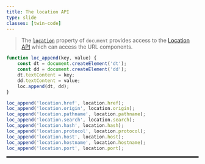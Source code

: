 ```yaml
---
title: The location API
type: slide
classes: [twin-code]
---
```


> The [`location`] property of `document` provides access to the [Location API] which can access the URL components.

```js
function loc_append(key, value) {
    const dt = document.createElement('dt');
    const dd = document.createElement('dd');
    dt.textContent = key;
    dd.textContent = value;
    loc.append(dt, dd);
}
```
```js
loc_append('location.href', location.href);
loc_append('location.origin', location.origin);
loc_append('location.pathname', location.pathname);
loc_append('location.search', location.search);
loc_append('location.hash', location.hash);
loc_append('location.protocol', location.protocol);
loc_append('location.host', location.host);
loc_append('location.hostname', location.hostname);
loc_append('location.port', location.port);
```

<dl id="loc"></dl>

<style>
    dl#loc {
        background: #333;
        margin: auto;
        padding: 2px;
        display: grid;
        gap: 2px;
        place-content: center;
        grid-template-columns: min-content auto;
        > * {
            padding-inline: 0.5rem;
            background: #eee;
            margin: 0;
        }
        dt {
            font-weight: bold;
            text-align: right;
            &::after { content: ":";}
        }
        dd {
            text-align: left;
        }
    }
</style>

<script>
    function loc_append(key, value) {
        const dt = document.createElement('dt');
        const dd = document.createElement('dd');
        dt.textContent = key;
        dd.textContent = value;
        loc.append(dt, dd);
    }
    loc_append('location.href', location.href);
    loc_append('location.origin', location.origin);
    loc_append('location.pathname', location.pathname);
    loc_append('location.search', location.search);
    loc_append('location.hash', location.hash);
    loc_append('location.protocol', location.protocol);
    loc_append('location.host', location.host);
    loc_append('location.hostname', location.hostname);
    loc_append('location.port', location.port);
</script>

[`location`]: https://developer.mozilla.org/en-US/docs/Web/API/Document/location
[Location API]: https://developer.mozilla.org/en-US/docs/Web/API/Location
